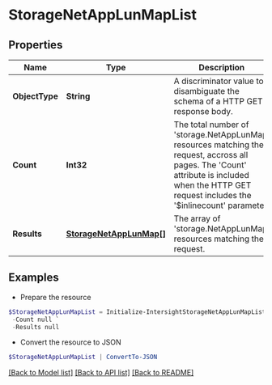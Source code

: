 # StorageNetAppLunMapList
## Properties

Name | Type | Description | Notes
------------ | ------------- | ------------- | -------------
**ObjectType** | **String** | A discriminator value to disambiguate the schema of a HTTP GET response body. | 
**Count** | **Int32** | The total number of &#39;storage.NetAppLunMap&#39; resources matching the request, accross all pages. The &#39;Count&#39; attribute is included when the HTTP GET request includes the &#39;$inlinecount&#39; parameter. | [optional] 
**Results** | [**StorageNetAppLunMap[]**](StorageNetAppLunMap.md) | The array of &#39;storage.NetAppLunMap&#39; resources matching the request. | [optional] 

## Examples

- Prepare the resource
```powershell
$StorageNetAppLunMapList = Initialize-IntersightStorageNetAppLunMapList  -ObjectType null `
 -Count null `
 -Results null
```

- Convert the resource to JSON
```powershell
$StorageNetAppLunMapList | ConvertTo-JSON
```

[[Back to Model list]](../README.md#documentation-for-models) [[Back to API list]](../README.md#documentation-for-api-endpoints) [[Back to README]](../README.md)

